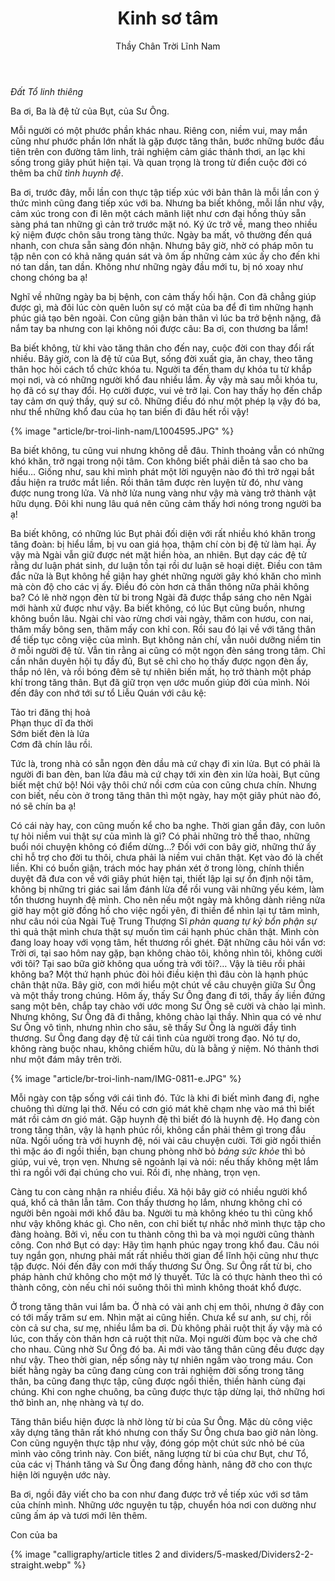 ﻿---
title: Kinh sơ tâm
author: Thầy Chân Trời Lĩnh Nam
---

*Đất Tổ linh thiêng*

Ba ơi, Ba là đệ tử của Bụt, của Sư Ông.

Mỗi người có một phước phần khác nhau. Riêng con, niềm vui, may mắn cũng như phước phần lớn nhất là gặp được tăng thân, bước những bước đầu tiên trên con đường tâm linh, trải nghiệm cảm giác thảnh thơi, an lạc khi sống trong giây phút hiện tại. Và quan trọng là trong từ điển cuộc đời có thêm ba chữ *tình huynh đệ*.

Ba ơi, trước đây, mỗi lần con thực tập tiếp xúc với bản thân là mỗi lần con ý thức mình cũng đang tiếp xúc với ba. Nhưng ba biết không, mỗi lần như vậy, cảm xúc trong con đi lên một cách mãnh liệt như cơn đại hồng thủy sẵn sàng phá tan những gì cản trở trước mặt nó. Ký ức trở về, mang theo nhiều kỷ niệm được chôn sâu trong tàng thức. Ngày ba mất, vô thường đến quá nhanh, con chưa sẵn sàng đón nhận. Nhưng bây giờ, nhờ có pháp môn tu tập nên con có khả năng quán sát và ôm ấp những cảm xúc ấy cho đến khi nó tan dần, tan dần. Không như những ngày đầu mới tu, bị nó xoay như chong chóng ba ạ!

Nghĩ về những ngày ba bị bệnh, con cảm thấy hối hận. Con đã chẳng giúp được gì, mà đôi lúc còn quên luôn sự có mặt của ba để đi tìm những hạnh phúc giả tạo bên ngoài. Con cũng giận bản thân vì lúc ba trở bệnh nặng, đã nắm tay ba nhưng con lại không nói được câu: Ba ơi, con thương ba lắm!

Ba biết không, từ khi vào tăng thân cho đến nay, cuộc đời con thay đổi rất nhiều. Bây giờ, con là đệ tử của Bụt, sống đời xuất gia, ăn chay, theo tăng thân học hỏi cách tổ chức khóa tu. Người ta đến tham dự khóa tu từ khắp mọi nơi, và có những người khổ đau nhiều lắm. Ấy vậy mà sau mỗi khóa tu, họ đã có sự thay đổi. Họ cười được, vui vẻ trở lại. Con hay thấy họ đến chắp tay cảm ơn quý thầy, quý sư cô.  Những điều đó như một phép lạ vậy đó ba, như thể những khổ đau của họ tan biến đi đâu hết rồi vậy! 

{% image "article/br-troi-linh-nam/L1004595.JPG" %}

Ba biết không, tu cũng vui nhưng không dễ đâu. Thỉnh thoảng vẫn có những khó khăn, trở ngại trong nội tâm. Con không biết phải diễn tả sao cho ba hiểu… Giống như, sau khi mình phát một lời nguyện nào đó thì trở ngại bắt đầu hiện ra trước mắt liền. Rồi thân tâm được rèn luyện từ đó, như vàng được nung trong lửa. Và nhờ lửa nung vàng như vậy mà vàng trở thành vật hữu dụng. Đôi khi nung lâu quá nên cũng cảm thấy hơi nóng trong người ba ạ!

Ba biết không, có những lúc Bụt phải đối diện với rất nhiều khó khăn trong tăng đoàn: bị hiểu lầm, bị vu oan giá họa, thậm chí còn bị đệ tử làm hại. Ấy vậy mà Ngài vẫn giữ được nét mặt hiền hòa, an nhiên. Bụt dạy các đệ tử rằng dư luận phát sinh, dư luận tồn tại rồi dư luận sẽ hoại diệt. Điều con tâm đắc nữa là Bụt không hề giận hay ghét những người gây khó khăn cho mình mà còn độ cho các vị ấy. Điều đó còn hơn cả thần thông nữa phải không ba? Có lẽ  nhờ ngọn đèn từ bi trong Ngài đã được thắp sáng cho nên Ngài mới hành xử được như vậy. Ba biết không, có lúc Bụt cũng buồn, nhưng không buồn lâu. Ngài chỉ vào rừng chơi vài ngày, thăm con hươu, con nai, thăm mấy bông sen, thăm mấy con khỉ con. Rồi sau đó lại về với tăng thân để tiếp tục công việc của mình. Bụt không nản chí, vẫn nuôi dưỡng niềm tin ở mỗi người đệ tử. Vẫn tin rằng ai cũng có một ngọn đèn sáng trong tâm. Chỉ cần nhân duyên hội tụ đầy đủ, Bụt sẽ chỉ cho họ thấy được ngọn đèn ấy, thắp nó lên, và rồi bóng đêm sẽ tự nhiên biến mất, họ trở thành một pháp khí trong tăng thân. Bụt đã giữ trọn vẹn ước muốn giúp đời của mình. Nói đến đây con nhớ tới sư tổ Liễu Quán với câu kệ:

<div class="verse"><p>Tảo tri đăng thị hoả<br/>
Phạn thục dĩ đa thời<br/>
Sớm biết đèn là lửa<br/>
Cơm đã chín lâu rồi.</p></div>

Tức là, trong nhà có sẵn ngọn đèn dầu mà cứ chạy đi xin lửa. Bụt có phải là người đi ban đèn, ban lửa đâu mà cứ chạy tới xin đèn xin lửa hoài, Bụt cũng biết mệt chứ bộ! Nói vậy thôi chứ nồi cơm của con cũng chưa chín. Nhưng con biết, nếu còn ở trong tăng thân thì một ngày, hay một giây phút nào đó, nó sẽ chín ba ạ!

Có cái này hay, con cũng muốn kể cho ba nghe. Thời gian gần đây, con luôn tự hỏi niềm vui thật sự của mình là gì? Có phải những trò thể thao, những buổi nói chuyện không có điểm dừng…? Đối với con bây giờ, những thứ ấy chỉ hỗ trợ cho đời tu thôi, chưa phải là niềm vui chân thật. Kẹt vào đó là chết liền. Khi có buồn giận, trách móc hay phán xét ở trong lòng, chính thiền duyệt đã đưa con về với giây phút hiện tại, thiết lập lại sự ổn định nội tâm, không bị những tri giác sai lầm đánh lừa để rồi vung vãi những yếu kém, làm tổn thương huynh đệ mình. Cho nên nếu một ngày mà không dành riêng nửa giờ hay một giờ đồng hồ cho việc ngồi yên, đi thiền để nhìn lại tự tâm mình, như câu nói của Ngài Tuệ Trung Thượng Sĩ *phản quang tự kỷ bổn phận sự* thì quả thật mình chưa thật sự muốn tìm cái hạnh phúc chân thật. Mình còn đang loay hoay với vọng tâm, hết thương rồi ghét. Đặt những câu hỏi vẩn vơ: Trời ơi, tại sao hôm nay gặp, bạn không chào tôi, không nhìn tôi, không cười với tôi? Tại sao bữa giờ không qua uống trà với tôi?… Vậy là tiêu rồi phải không ba? Một thứ hạnh phúc đòi hỏi điều kiện thì đâu còn là hạnh phúc chân thật nữa. Bây giờ, con mới hiểu một chút về câu chuyện giữa Sư Ông và một thầy trong chúng. Hôm ấy, thấy Sư Ông đang đi tới, thầy ấy liền đứng sang một bên, chắp tay chào với ước mong Sư Ông sẽ cười và chào lại mình. Nhưng không, Sư Ông đã đi thẳng, không chào lại thầy. Nhìn qua có vẻ như Sư Ông vô tình, nhưng nhìn cho sâu, sẽ thấy Sư Ông là người đầy tình thương. Sư Ông đang dạy đệ tử cái tình của người trong đạo. Nó tự do, không ràng buộc nhau, không chiếm hữu, dù là bằng ý niệm. Nó thảnh thơi như một đám mây trên trời.

{% image "article/br-troi-linh-nam/IMG-0811-e.JPG" %}

Mỗi ngày con tập sống với cái tình đó. Tức là khi đi biết mình đang đi, nghe chuông thì dừng lại thở. Nếu có cơn gió mát khẽ chạm nhẹ vào má thì biết mát rồi cảm ơn gió mát. Gặp huynh đệ thì biết đó là huynh đệ. Họ đang còn trong tăng thân, vậy là hạnh phúc rồi, không cần phải thêm gì trong đầu nữa. Ngồi uống trà với huynh đệ, nói vài câu chuyện cười. Tới giờ ngồi thiền thì mặc áo đi ngồi thiền, bạn chung phòng nhờ bỏ *bảng sức khỏe* thì bỏ giúp, vui vẻ, trọn vẹn. Nhưng sẽ ngoảnh lại và nói: nếu thấy không mệt lắm thì ra ngồi với đại chúng cho vui. Rồi đi, nhẹ nhàng, trọn vẹn.

Càng tu con càng nhận ra nhiều điều. Xã hội bây giờ có nhiều người khổ quá, khổ cả thân lẫn tâm. Con thấy thương họ lắm, nhưng không chỉ có người bên ngoài mới khổ đâu ba. Người tu mà không khéo tu thì cũng khổ như vậy không khác gì. Cho nên, con chỉ biết tự nhắc nhở mình thực tập cho đàng hoàng. Bởi vì, nếu con tu thành công thì ba và mọi người cũng thành công. Con nhớ Bụt có dạy: Hãy tìm hạnh phúc ngay trong khổ đau. Câu nói tuy ngắn gọn, nhưng phải mất rất nhiều thời gian để lĩnh hội cũng như thực tập được. Nói đến đây con mới thấy thương Sư Ông. Sư Ông rất từ bi, cho pháp hành chứ không cho một mớ lý thuyết. Tức là có thực hành theo thì có thành công, còn nếu chỉ nói suông thôi thì mình không thoát khổ được.

Ở trong tăng thân vui lắm ba. Ở nhà có vài anh chị em thôi, nhưng ở đây con có tới mấy trăm sư em. Nhìn mặt ai cũng hiền. Chưa kể sư anh, sư chị, rồi còn cả sư cha, sư mẹ, nhiều lắm ba ơi. Dù không phải ruột thịt ấy vậy mà có lúc, con thấy còn thân hơn cả ruột thịt nữa. Mọi người đùm bọc và che chở cho nhau. Cũng nhờ Sư Ông đó ba. Ai mới vào tăng thân cũng đều được dạy như vậy. Theo thời gian, nếp sống này tự nhiên ngấm vào trong máu. Con biết hằng ngày ba cũng đang cùng con trải nghiệm đời sống trong tăng thân, ba cũng đang thực tập, cũng được ngồi thiền, thiền hành cùng đại chúng. Khi con nghe chuông, ba cũng được thực tập dừng lại, thở những hơi thở bình an, nhẹ nhàng và tự do. 

Tăng thân biểu hiện được là nhờ lòng từ bi của Sư Ông. Mặc dù công việc xây dựng tăng thân rất khó nhưng con thấy Sư Ông chưa bao giờ nản lòng. Con cũng nguyện thực tập như vậy, đóng góp một chút sức nhỏ bé của mình vào công trình này. Con biết, năng lượng từ bi của chư Bụt, chư Tổ, của các vị Thánh tăng và Sư Ông đang đồng hành, nâng đỡ cho con thực hiện lời nguyện ước này.

Ba ơi, ngồi đây viết cho ba con như đang được trở về tiếp xúc với sơ tâm của chính mình. Những ước nguyện tu tập, chuyển hóa nơi con dường như cũng ấm áp và tươi mới lên thêm.

<p class="noIndent">Con của ba</p>

<div class="article-end"></div>

{% image "calligraphy/article titles 2 and dividers/5-masked/Dividers2-2-straight.webp" %}

